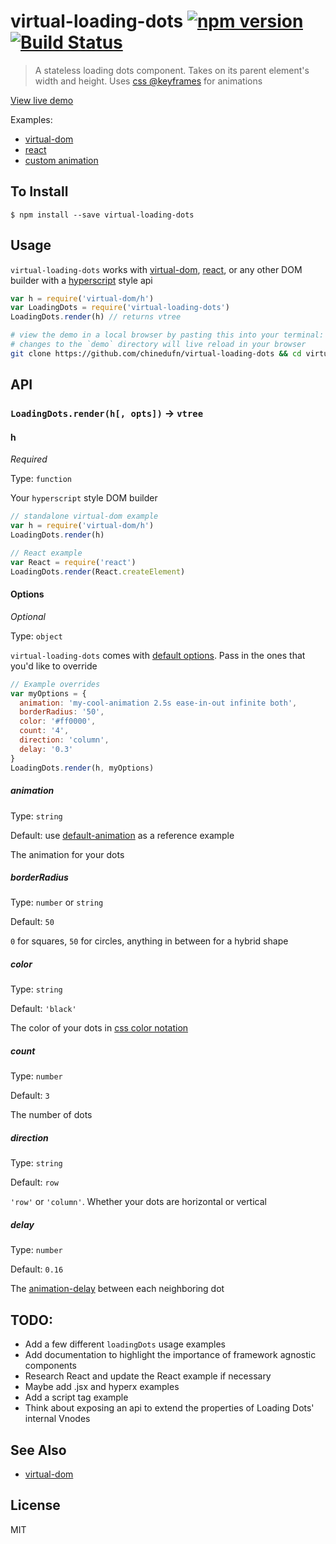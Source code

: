 virtual-loading-dots [![npm version](https://badge.fury.io/js/virtual-loading-dots.svg)](http://badge.fury.io/js/virtual-loading-dots) [![Build Status](https://travis-ci.org/chinedufn/virtual-loading-dots.svg?branch=master)](https://travis-ci.org/chinedufn/virtual-loading-dots)
===============

> A stateless loading dots component. Takes on its parent element's width and height. Uses [css @keyframes](https://developer.mozilla.org/en-US/docs/Web/CSS/@keyframes) for animations

[View live demo](http://chinedufn.github.io/virtual-loading-dots)

Examples:

- [virtual-dom](demo/pure-virtual-dom.js)
- [react](demo/react.js)
- [custom animation](demo/custom-animation.js)

## To Install

```
$ npm install --save virtual-loading-dots
```

## Usage

`virtual-loading-dots` works with [virtual-dom](https://github.com/Matt-Esch/virtual-dom),
[react](https://npmjs.com/package/react), or any other DOM builder with a [hyperscript](https://github.com/Raynos/virtual-hyperscript#hselector-properties-children) style api

```js
var h = require('virtual-dom/h')
var LoadingDots = require('virtual-loading-dots')
LoadingDots.render(h) // returns vtree
```


```sh
# view the demo in a local browser by pasting this into your terminal:
# changes to the `demo` directory will live reload in your browser
git clone https://github.com/chinedufn/virtual-loading-dots && cd virtual-loading-dots && npm install && npm run demo
```

## API

### `LoadingDots.render(h[, opts])` -> `vtree`

#### h

*Required*

Type: `function`

Your `hyperscript` style DOM builder

```js
// standalone virtual-dom example
var h = require('virtual-dom/h')
LoadingDots.render(h)
```

```js
// React example
var React = require('react')
LoadingDots.render(React.createElement)
```

#### Options

*Optional*

Type: `object`

`virtual-loading-dots` comes with [default options](src/default-options.js). Pass in the ones that you'd like to override

```js
// Example overrides
var myOptions = {
  animation: 'my-cool-animation 2.5s ease-in-out infinite both',
  borderRadius: '50',
  color: '#ff0000',
  count: '4',
  direction: 'column',
  delay: '0.3'
}
LoadingDots.render(h, myOptions)
```

##### animation

Type: `string`

Default: use [default-animation](src/default-animation.js#L25) as a reference example

The animation for your dots

##### borderRadius

Type: `number` or `string`

Default: `50`

`0` for squares, `50` for circles, anything in between for a hybrid shape

##### color

Type: `string`

Default: `'black'`

The color of your dots in [css color notation](https://developer.mozilla.org/en-US/docs/Web/CSS/color)

##### count

Type: `number`

Default: `3`

The number of dots

##### direction

Type: `string`

Default: `row`

`'row'` or `'column'`. Whether your dots are horizontal or vertical

##### delay

Type: `number`

Default: `0.16`

The [animation-delay](https://developer.mozilla.org/en-US/docs/Web/CSS/animation-delay) between each neighboring dot

## TODO:

- Add a few different `loadingDots` usage examples
- Add documentation to highlight the importance of framework agnostic components
- Research React and update the React example if necessary
- Maybe add .jsx and hyperx examples
- Add a script tag example
- Think about exposing an api to extend the properties of Loading Dots' internal Vnodes

## See Also

- [virtual-dom](https://github.com/Matt-Esch/virtual-dom)

## License

MIT
